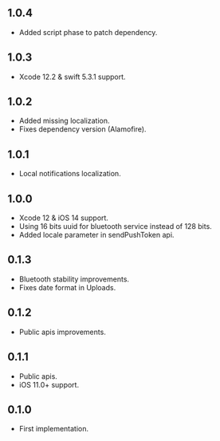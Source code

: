 ## 1.0.4
- Added script phase to patch dependency.

## 1.0.3
- Xcode 12.2 & swift 5.3.1 support.

## 1.0.2
- Added missing localization.
- Fixes dependency version (Alamofire).

## 1.0.1
- Local notifications localization.

## 1.0.0
- Xcode 12 & iOS 14 support.
- Using 16 bits uuid for bluetooth service instead of 128 bits.
- Added locale parameter in sendPushToken api.

## 0.1.3
- Bluetooth stability improvements.
- Fixes date format in Uploads.

## 0.1.2
- Public apis improvements.

## 0.1.1
- Public apis.
- iOS 11.0+ support.

## 0.1.0
- First implementation.
